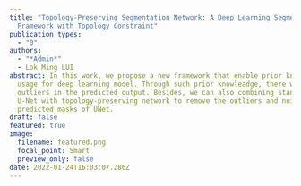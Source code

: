 ```yaml
---
title: "Topology-Preserving Segmentation Network: A Deep Learning Segmentation
  Framework with Topology Constraint"
publication_types:
  - "0"
authors:
  - "*Admin*"
  - Lok Ming LUI
abstract: In this work, we propose a new framework that enable prior knowleadge
  usage for deep learning model. Through such prior knowleadge, there will be no
  outliers in the predicted output. Besides, we can also combining standard
  U-Net with topology-preserving network to remove the outliers and noise in the
  predicted masks of UNet.
draft: false
featured: true
image:
  filename: featured.png
  focal_point: Smart
  preview_only: false
date: 2022-01-24T16:03:07.286Z
---
```

